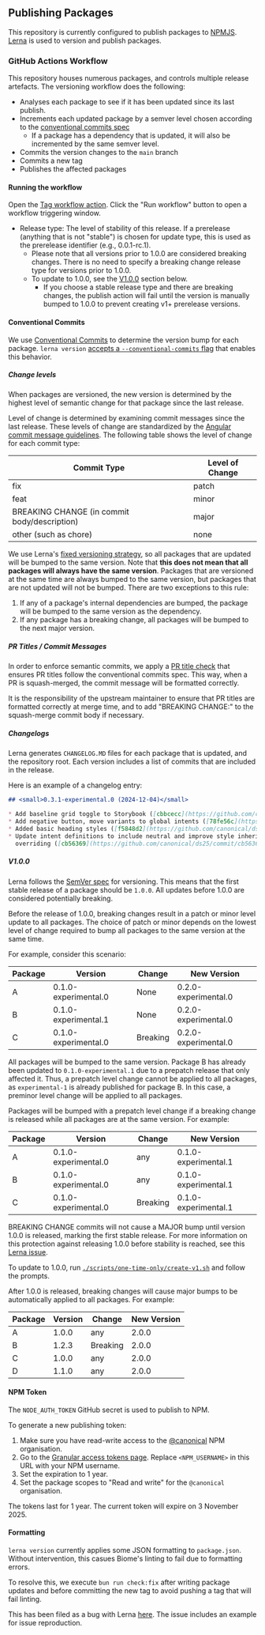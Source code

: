 ## Publishing Packages

This repository is currently configured to publish packages to [NPMJS](https://npmjs.org).
[Lerna](https://lerna.js.org) is used to version and publish packages.

### GitHub Actions Workflow

This repository houses numerous packages, and controls multiple release artefacts.
The versioning workflow does the following:

- Analyses each package to see if it has been updated since its last publish.
- Increments each updated package by a semver level chosen according to
  the [conventional commits spec](https://www.conventionalcommits.org/en/v1.0.0/)
    - If a package has a dependency that is updated, it will also be incremented by the same semver level.
- Commits the version changes to the `main` branch
- Commits a new tag
- Publishes the affected packages

#### Running the workflow

Open the [Tag workflow action](https://github.com/canonical/ds25/actions/workflows/tag.yml).
Click the "Run workflow" button to open a workflow triggering window.

- Release type: The level of stability of this release. If a prerelease (anything that is not "stable") is chosen for
  update type, this is used as the prerelease identifier (e.g., 0.0.1-rc.1).
    - Please note that all versions prior to 1.0.0 are considered breaking changes. There is no need to specify a
      breaking change release type for versions prior to 1.0.0.
    - To update to 1.0.0, see the [V1.0.0](#v100) section below.
        - If you choose a stable release type and there are breaking changes, the publish action will fail until the
          version is manually bumped to 1.0.0 to prevent creating v1+ prerelease versions.

#### Conventional Commits

We use [Conventional Commits](https://www.conventionalcommits.org/en/v1.0.0/) to determine the version bump for each
package.
`lerna version` [accepts a
`--conventional-commits` flag](https://github.com/lerna/lerna/tree/c3e601bee1bd6416e8b067ec8121abd996163d86/libs/commands/version#--conventional-commits)
that enables this behavior.

##### Change levels

When packages are versioned, the new version is determined by the
highest level of semantic change for that package since the last release.

Level of change is determined by examining commit messages since the last release.
These levels of change are standardized by the [Angular commit message guidelines](https://github.com/angular/angular/blob/22b96b9/CONTRIBUTING.md#-commit-message-guidelines).
The following table shows the level of change for each commit type:

| Commit Type                                  | Level of Change |
|----------------------------------------------|-----------------|
| fix                                          | patch           |
| feat                                         | minor           |
| BREAKING CHANGE (in commit body/description) | major           |
| other (such as chore)                        | none            |

We use
Lerna's [fixed versioning strategy](https://lerna.js.org/docs/features/version-and-publish#fixedlocked-mode-default),
so all packages that are updated will be bumped to the same version.
Note that **this does not mean that all packages will always have the same version**.
Packages that are versioned at the same time are always bumped to the same version,
but packages that are not updated will not be bumped.
There are two exceptions to this rule:

1. If any of a package's internal dependencies are bumped, the package will be bumped to the same version as the
   dependency.
2. If any package has a breaking change, all packages will be bumped to the next major version.

##### PR Titles / Commit Messages

In order to enforce semantic commits, we apply
a [PR title check](https://github.com/amannn/action-semantic-pull-request)
that ensures PR titles follow the conventional commits spec.
This way, when a PR is squash-merged, the commit message will be formatted correctly.

It is the responsibility of the upstream maintainer to ensure that PR titles are formatted correctly at merge time,
and to add "BREAKING CHANGE:" to the squash-merge commit body if necessary.

##### Changelogs

Lerna generates `CHANGELOG.MD` files for each package that is updated, and the repository root.
Each version includes a list of commits that are included in the release.

Here is an example of a changelog entry:

```markdown
## <small>0.3.1-experimental.0 (2024-12-04)</small>

* Add baseline grid toggle to Storybook ([cbbcecc](https://github.com/canonical/ds25/commit/cbbcecc))
* Add negative button, move variants to global intents ([78fe56c](https://github.com/canonical/ds25/commit/78fe56c))
* Added basic heading styles ([f5848d2](https://github.com/canonical/ds25/commit/f5848d2))
* Update intent definitions to include neutral and improve style inheritance and
  overriding ([cb56369](https://github.com/canonical/ds25/commit/cb56369))
```

##### V1.0.0

Lerna follows the [SemVer spec](https://semver.org/spec/v2.0.0.html) for versioning.
This means that the first stable release of a package should be `1.0.0`.
All updates before 1.0.0 are considered potentially breaking.

Before the release of 1.0.0, breaking changes result in a patch or minor level update to all packages.
The choice of patch or minor depends on the lowest level of change required to bump all packages to the same version at
the same time.

For example, consider this scenario:

| Package | Version              | Change   | New Version          |
|---------|----------------------|----------|----------------------|
| A       | 0.1.0-experimental.0 | None     | 0.2.0-experimental.0 |
| B       | 0.1.0-experimental.1 | None     | 0.2.0-experimental.0 |
| C       | 0.1.0-experimental.0 | Breaking | 0.2.0-experimental.0 |

All packages will be bumped to the same version.
Package B has already been updated to `0.1.0-experimental.1` due to a prepatch release that only affected it.
Thus, a prepatch level change cannot be applied to all packages, as `experimental-1` is already published for package B.
In this case, a preminor level change will be applied to all packages.

Packages will be bumped with a prepatch level change if a breaking change is released while all packages are at the same
version.
For example:

| Package | Version              | Change   | New Version          |
|---------|----------------------|----------|----------------------|
| A       | 0.1.0-experimental.0 | any      | 0.1.0-experimental.1 |
| B       | 0.1.0-experimental.0 | any      | 0.1.0-experimental.1 |
| C       | 0.1.0-experimental.0 | Breaking | 0.1.0-experimental.1 |

BREAKING CHANGE commits will not cause a MAJOR bump until version 1.0.0 is released, marking the first stable release.
For more information on this protection against releasing 1.0.0 before stability is reached, see
this [Lerna issue](https://github.com/lerna/lerna/issues/2761).

To update to 1.0.0, run [`./scripts/one-time-only/create-v1.sh`](../scripts/one-time-only/create-v1.sh) and follow the prompts.

After 1.0.0 is released, breaking changes will cause major bumps to be automatically applied to all packages. 
For example:

| Package | Version | Change   | New Version |
|---------|---------|----------|-------------|
| A       | 1.0.0   | any      | 2.0.0       |
| B       | 1.2.3   | Breaking | 2.0.0       |
| C       | 1.0.0   | any      | 2.0.0       |
| D       | 1.1.0   | any      | 2.0.0       |

#### NPM Token

The `NODE_AUTH_TOKEN` GitHub secret is used to publish to NPM.

To generate a new publishing token:

1. Make sure you have read-write access to the [@canonical](https://www.npmjs.com/org/canonical) NPM organisation.
2. Go to
   the [Granular access tokens page](https://www.npmjs.com/settings/<NPM_USERNAME>/tokens/granular-access-tokens/new).
   Replace `<NPM_USERNAME>` in this URL with your NPM username.
3. Set the expiration to 1 year.
4. Set the package scopes to "Read and write" for the `@canonical` organisation.

The tokens last for 1 year. The current token will expire on 3 November 2025.

#### Formatting

`lerna version` currently applies some JSON formatting to `package.json`.
Without intervention, this casues Biome's linting to fail due to formatting errors.

To resolve this, we execute `bun run check:fix` after writing package updates
and before committing the new tag to avoid pushing a tag that will fail linting.

This has been filed as a bug with Lerna [here](https://github.com/lerna/lerna/issues/4117).
The issue includes an example for issue reproduction.
